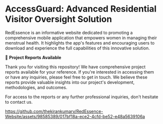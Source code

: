 # AccessGuard: Advanced Residential Visitor Oversight Solution
RedEssence is an informative website dedicated to promoting a comprehensive mobile application that empowers women in managing their menstrual health. It highlights the app's features and encouraging users to download and experience the full capabilities of this innovative solution.

📝 **Project Reports Available**

Thank you for visiting this repository! We have comprehensive project reports available for your reference. If you're interested in accessing them or have any inquiries, please feel free to get in touch. We believe these reports provide valuable insights into our project's development, methodologies, and outcomes.

For access to the reports or any further professional inquiries, don't hesitate to contact us.

https://github.com/thekirankumarv/RedEssence-Website/assets/98585389/017bf18a-ece2-4cfd-be52-e48a5639106a








